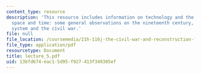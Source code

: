 ```yaml
---
content_type: resource
description: 'This resource includes information on technology and the conquest of
  space and time: some general observations on the nineteenth century, and the railroad
  system and the civil war.'
file: null
file_location: /coursemedia/21h-116j-the-civil-war-and-reconstruction-fall-2005/13bfd674eac15d95f927413f349305ef_lecture_5.pdf
file_type: application/pdf
resourcetype: Document
title: lecture_5.pdf
uid: 13bfd674-eac1-5d95-f927-413f349305ef
---
```

